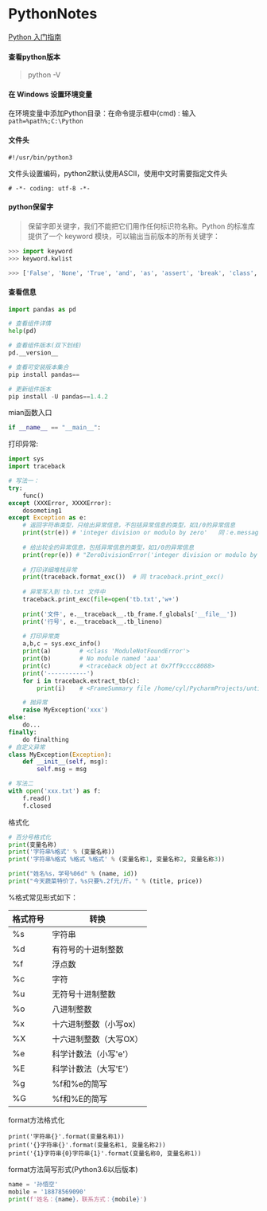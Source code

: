 # PythonNotes
[Python 入门指南](https://www.runoob.com/manual/pythontutorial3/docs/html/)



#### 查看python版本

> python -V



#### 在 Windows 设置环境变量

在环境变量中添加Python目录：在命令提示框中(cmd) : 输入
`path=%path%;C:\Python`

#### 文件头 

` #!/usr/bin/python3 `

文件头设置编码，python2默认使用ASCII，使用中文时需要指定文件头

`# -*- coding: utf-8 -*-`



#### python保留字

>  保留字即关键字，我们不能把它们用作任何标识符名称。Python 的标准库提供了一个 keyword 模块，可以输出当前版本的所有关键字：
```python
>>> import keyword
>>> keyword.kwlist

>>> ['False', 'None', 'True', 'and', 'as', 'assert', 'break', 'class', 'continue', 'def', 'del', 'elif', 'else', 'except', 'finally', 'for', 'from', 'global', 'if', 'import', 'in', 'is', 'lambda', 'nonlocal', 'not', 'or', 'pass', 'raise', 'return', 'try', 'while', 'with', 'yield']
```

#### 查看信息

```python
import pandas as pd

# 查看组件详情
help(pd)

# 查看组件版本(双下划线)
pd.__version__

# 查看可安装版本集合
pip install pandas==

# 更新组件版本
pip install -U pandas==1.4.2
```

mian函数入口

```python
if __name__ == "__main__":
```

打印异常:

```python
import sys
import traceback

# 写法一：
try:
    func()
except (XXXError, XXXXError):
    dosometing1
except Exception as e:
    # 返回字符串类型，只给出异常信息，不包括异常信息的类型，如1/0的异常信息 
    print(str(e)) # 'integer division or modulo by zero'   同：e.message
    
    # 给出较全的异常信息，包括异常信息的类型，如1/0的异常信息
    print(repr(e)) # "ZeroDivisionError('integer division or modulo by zero',)"
    
    # 打印详细堆栈异常
    print(traceback.format_exc())  # 同 traceback.print_exc()
    
    # 异常写⼊到 tb.txt ⽂件中
	traceback.print_exc(file=open('tb.txt','w+')
    
    print('文件', e.__traceback__.tb_frame.f_globals['__file__'])
    print('行号', e.__traceback__.tb_lineno)
                        
    # 打印异常类
    a,b,c = sys.exc_info()
    print(a)		# <class 'ModuleNotFoundError'>
    print(b)		# No module named 'aaa'
    print(c)		# <traceback object at 0x7ff9cccc8088>
    print('-----------')
    for i in traceback.extract_tb(c):
        print(i)	# <FrameSummary file /home/cyl/PycharmProjects/untitled/test/test.py, line 9 in test>

    # 抛异常
    raise MyException('xxx')
else:
    do...
finally:
    do finalthing
# 自定义异常
class MyException(Exception):
    def __init__(self, msg):
        self.msg = msg

# 写法二
with open('xxx.txt') as f:
    f.read()
    f.closed
```

格式化

```python
# 百分号格式化
print(变量名称)
print('字符串%格式' % (变量名称))
print('字符串%格式 %格式 %格式' % (变量名称1, 变量名称2, 变量名称3))

print("姓名%s，学号%06d" % (name, id))
print("今天蔬菜特价了，%s只要%.2f元/斤。" % (title, price))
```

%格式常见形式如下：

| **格式符号** | **转换**               |
| ------------ | ---------------------- |
| %s           | 字符串                 |
| %d           | 有符号的十进制整数     |
| %f           | 浮点数                 |
| %c           | 字符                   |
| %u           | 无符号十进制整数       |
| %o           | 八进制整数             |
| %x           | 十六进制整数（小写ox） |
| %X           | 十六进制整数（大写OX） |
| %e           | 科学计数法（小写'e'）  |
| %E           | 科学计数法（大写'E'）  |
| %g           | %f和%e的简写           |
| %G           | %f和%E的简写           |

format方法格式化

```
print('字符串{}'.format(变量名称1))
print('{}字符串{}'.format(变量名称1, 变量名称2))
print('{1}字符串{0}字符串{1}'.format(变量名称0, 变量名称1))
```

format方法简写形式(Python3.6以后版本)

```python
name = '孙悟空'
mobile = '18878569090'
print(f'姓名：{name}，联系方式：{mobile}')
```

